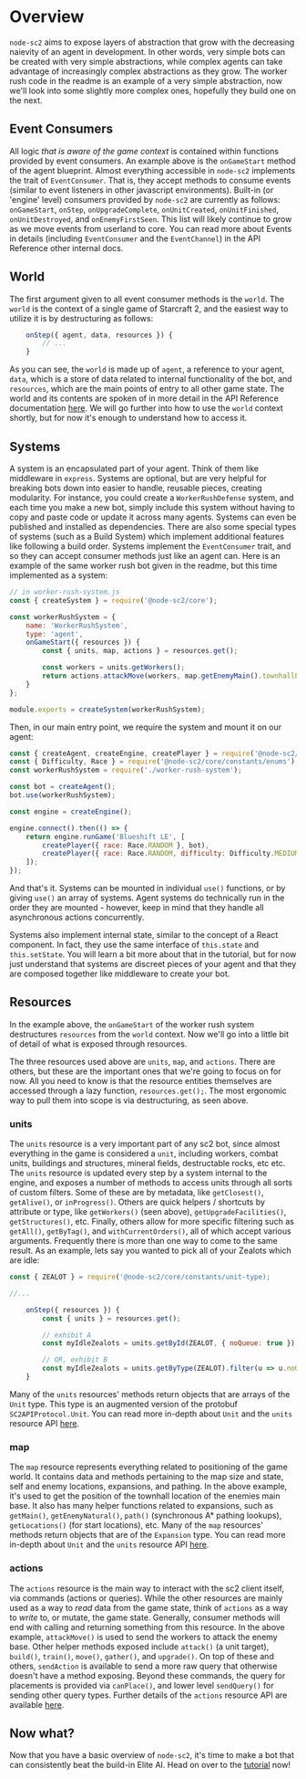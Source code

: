 # Overview
`node-sc2` aims to expose layers of abstraction that grow with the decreasing naievity of an agent in development. In other words, very simple bots can be created with very simple abstractions, while complex agents can take advantage of increasingly complex abstractions as they grow. The worker rush code in the readme is an example of a very simple abstraction, now we'll look into some slightly more complex ones, hopefully they build one on the next.

## Event Consumers
All logic *that is aware of the game context* is contained within functions provided by event consumers. An example above is the `onGameStart` method of the agent blueprint. Almost everything accessible in `node-sc2` implements the trait of `EventConsumer`. That is, they accept methods to consume events (similar to event listeners in other javascript environments). Built-in (or 'engine' level) consumers provided by `node-sc2` are currently as follows: `onGameStart`, `onStep`, `onUpgradeComplete`, `onUnitCreated`, `onUnitFinished`, `onUnitDestroyed`, and `onEnemyFirstSeen`. This list will likely continue to grow as we move events from userland to core. You can read more about Events in details (including `EventConsumer` and the `EventChannel`) in the API Reference other internal docs.

## World
The first argument given to all event consumer methods is the `world`. The `world` is the context of a single game of Starcraft 2, and the easiest way to utilize it is by destructuring as follows:

```js
    onStep({ agent, data, resources }) {
        // ...
    }
```
As you can see, the `world` is made up of `agent`, a reference to your agent, `data`, which is a store of data related to internal functionality of the bot, and `resources`, which are the main points of entry to all other game state. The world and its contents are spoken of in more detail in the API Reference documentation [here](docs/api.md). We will go further into how to use the `world` context shortly, but for now it's enough to understand how to access it. 

## Systems
A system is an encapsulated part of your agent. Think of them like middleware in `express`. Systems are optional, but are very helpful for breaking bots down into easier to handle, reusable pieces, creating modularity. For instance, you could create a `WorkerRushDefense` system, and each time you make a new bot, simply include this system without having to copy and paste code or update it across many agents. Systems can even be published and installed as dependencies. There are also some special types of systems (such as a Build System) which implement additional features like following a build order. Systems implement the `EventConsumer` trait, and so they can accept consumer methods just like an agent can. Here is an example of the same worker rush bot given in the readme, but this time implemented as a system:

```js
// in worker-rush-system.js
const { createSystem } = require('@node-sc2/core');

const workerRushSystem = {
    name: 'WorkerRushSystem',
    type: 'agent',
    onGameStart({ resources }) {
        const { units, map, actions } = resources.get();

        const workers = units.getWorkers();
        return actions.attackMove(workers, map.getEnemyMain().townhallPosition);
    }
};

module.exports = createSystem(workerRushSystem);
```

Then, in our main entry point, we require the system and mount it on our agent:

```js
const { createAgent, createEngine, createPlayer } = require('@node-sc2/core');
const { Difficulty, Race } = require('@node-sc2/core/constants/enums');
const workerRushSystem = require('./worker-rush-system');

const bot = createAgent();
bot.use(workerRushSystem);

const engine = createEngine();

engine.connect().then(() => {
    return engine.runGame('Blueshift LE', [
        createPlayer({ race: Race.RANDOM }, bot),
        createPlayer({ race: Race.RANDOM, difficulty: Difficulty.MEDIUM }),
    ]);
});
```

And that's it. Systems can be mounted in individual `use()` functions, or by giving `use()` an array of systems. Agent systems do technically run in the order they are mounted - however, keep in mind that they handle all asynchronous actions concurrently.

Systems also implement internal state, similar to the concept of a React component. In fact, they use the same interface of `this.state` and `this.setState`. You will learn a bit more about that in the tutorial, but for now just understand that systems are discreet pieces of your agent and that they are composed together like middleware to create your bot.

## Resources
In the example above, the `onGameStart` of the worker rush system destructures `resources` from the `world` context. Now we'll go into a little bit of detail of what is exposed through resources.

The three resources used above are `units`, `map`, and `actions`. There are others, but these are the important ones that we're going to focus on for now. All you need to know is that the resource entities themselves are accessed through a lazy function, `resources.get();`. The most ergonomic way to pull them into scope is via destructuring, as seen above.

### units
The `units` resource is a very important part of any sc2 bot, since almost everything in the game is considered a `unit`, including workers, combat units, buildings and structures, mineral fields, destructable rocks, etc etc. The `units` resource is updated every step by a system internal to the engine, and exposes a number of methods to access units through all sorts of custom filters. Some of these are by metadata, like `getClosest()`, `getAlive()`, or `inProgress()`. Others are quick helpers / shortcuts by attribute or type, like `getWorkers()` (seen above), `getUpgradeFacilities()`, `getStructures()`, etc. Finally, others allow for more specific filtering such as `getAll()`, `getByTag()`, and `withCurrentOrders()`, all of which accept various arguments. Frequently there is more than one way to come to the same result. As an example, lets say you wanted to pick all of your Zealots which are idle:

```js
const { ZEALOT } = require('@node-sc2/core/constants/unit-type);

//...

    onStep({ resources }) {
        const { units } = resources.get();

        // exhibit A
        const myIdleZealots = units.getById(ZEALOT, { noQueue: true });

        // OR, exhibit B
        const myIdleZealots = units.getByType(ZEALOT).filter(u => u.noQueue === true);
    }
```

Many of the `units` resources' methods return objects that are arrays of the `Unit` type. This type is an augmented version of the protobuf `SC2APIProtocol.Unit`. You can read more in-depth about `Unit` and the `units` resource API [here](./api.md).

### map
The `map` resource represents everything related to positioning of the game world. It contains data and methods pertaining to the map size and state, self and enemy locations, expansions, and pathing. In the above example, it's used to get the position of the townhall location of the enemies main base. It also has many helper functions related to expansions, such as `getMain()`, `getEnemyNatural()`, `path()` (synchronous A* pathing lookups), `getLocations()` (for start locations), etc. Many of the `map` resources' methods return objects that are of the `Expansion` type. You can read more in-depth about `Unit` and the `units` resource API [here](./api.md).

### actions
The `actions` resource is the main way to interact with the sc2 client itself, via commands (actions or queries). While the other resources are mainly used as a way to *read* data from the game state, think of `actions` as a way to *write* to, or mutate, the game state. Generally, consumer methods will end with calling and returning something from this resource. In the above example, `attackMove()` is used to send the workers to attack the enemy base. Other helper methods exposed include `attack()` (a unit target), `build()`, `train()`, `move()`, `gather()`, and `upgrade()`. On top of these and others, `sendAction` is available to send a more raw query that otherwise doesn't have a method exposing. Beyond these commands, the query for placements is provided via `canPlace()`, and lower level `sendQuery()` for sending other query types. Further details of the `actions` resource API are available [here](./api.md).

## Now what? 
Now that you have a basic overview of `node-sc2`, it's time to make a bot that can consistently beat the build-in Elite AI. Head on over to the [tutorial](./tutorial.md) now!